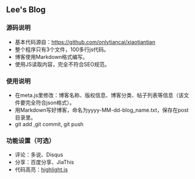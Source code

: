 ## Lee's Blog

### 源码说明
* 基本代码源自：https://github.com/onlytiancai/xiaotiantian
* 整个程序只有3个文件，100多行js代码。
* 博客使用Markdown格式编写。
* 使用JS读取内容，完全不符合SEO规范。

### 使用说明
* 在meta.js里修改：博客名称、版权信息、博客分类、帖子列表等信息（该文件要完全符合json格式）。
* 用Markdown写好博客，命名为yyyy-MM-dd-blog_name.txt，保存在post目录里。
* git add ,git commit, git push

### 功能设置（可选）
* 评论：多说、Disqus
* 分享：百度分享、JiaThis
* 代码高亮：[highlight.js](http://softwaremaniacs.org/soft/highlight/en/)
